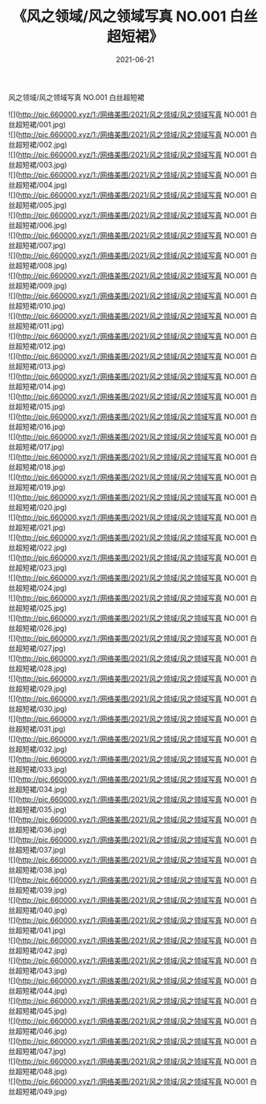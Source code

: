 ﻿---
layout: post
title:  《风之领域/风之领域写真 NO.001 白丝超短裙》
date:   2021-06-21
img: http://pic.660000.xyz/1:/网络美图/2021/风之领域/风之领域写真 NO.001 白丝超短裙/000.jpg
categories: [美女, 清纯, 唯美]
---

风之领域/风之领域写真 NO.001 白丝超短裙

 ![](http://pic.660000.xyz/1:/网络美图/2021/风之领域/风之领域写真 NO.001 白丝超短裙/001.jpg) <br>![](http://pic.660000.xyz/1:/网络美图/2021/风之领域/风之领域写真 NO.001 白丝超短裙/002.jpg) <br>![](http://pic.660000.xyz/1:/网络美图/2021/风之领域/风之领域写真 NO.001 白丝超短裙/003.jpg) <br>![](http://pic.660000.xyz/1:/网络美图/2021/风之领域/风之领域写真 NO.001 白丝超短裙/004.jpg) <br>![](http://pic.660000.xyz/1:/网络美图/2021/风之领域/风之领域写真 NO.001 白丝超短裙/005.jpg) <br>![](http://pic.660000.xyz/1:/网络美图/2021/风之领域/风之领域写真 NO.001 白丝超短裙/006.jpg) <br>![](http://pic.660000.xyz/1:/网络美图/2021/风之领域/风之领域写真 NO.001 白丝超短裙/007.jpg) <br>![](http://pic.660000.xyz/1:/网络美图/2021/风之领域/风之领域写真 NO.001 白丝超短裙/008.jpg) <br>![](http://pic.660000.xyz/1:/网络美图/2021/风之领域/风之领域写真 NO.001 白丝超短裙/009.jpg) <br>![](http://pic.660000.xyz/1:/网络美图/2021/风之领域/风之领域写真 NO.001 白丝超短裙/010.jpg) <br>![](http://pic.660000.xyz/1:/网络美图/2021/风之领域/风之领域写真 NO.001 白丝超短裙/011.jpg) <br>![](http://pic.660000.xyz/1:/网络美图/2021/风之领域/风之领域写真 NO.001 白丝超短裙/012.jpg) <br>![](http://pic.660000.xyz/1:/网络美图/2021/风之领域/风之领域写真 NO.001 白丝超短裙/013.jpg) <br>![](http://pic.660000.xyz/1:/网络美图/2021/风之领域/风之领域写真 NO.001 白丝超短裙/014.jpg) <br>![](http://pic.660000.xyz/1:/网络美图/2021/风之领域/风之领域写真 NO.001 白丝超短裙/015.jpg) <br>![](http://pic.660000.xyz/1:/网络美图/2021/风之领域/风之领域写真 NO.001 白丝超短裙/016.jpg) <br>![](http://pic.660000.xyz/1:/网络美图/2021/风之领域/风之领域写真 NO.001 白丝超短裙/017.jpg) <br>![](http://pic.660000.xyz/1:/网络美图/2021/风之领域/风之领域写真 NO.001 白丝超短裙/018.jpg) <br>![](http://pic.660000.xyz/1:/网络美图/2021/风之领域/风之领域写真 NO.001 白丝超短裙/019.jpg) <br>![](http://pic.660000.xyz/1:/网络美图/2021/风之领域/风之领域写真 NO.001 白丝超短裙/020.jpg) <br>![](http://pic.660000.xyz/1:/网络美图/2021/风之领域/风之领域写真 NO.001 白丝超短裙/021.jpg) <br>![](http://pic.660000.xyz/1:/网络美图/2021/风之领域/风之领域写真 NO.001 白丝超短裙/022.jpg) <br>![](http://pic.660000.xyz/1:/网络美图/2021/风之领域/风之领域写真 NO.001 白丝超短裙/023.jpg) <br>![](http://pic.660000.xyz/1:/网络美图/2021/风之领域/风之领域写真 NO.001 白丝超短裙/024.jpg) <br>![](http://pic.660000.xyz/1:/网络美图/2021/风之领域/风之领域写真 NO.001 白丝超短裙/025.jpg) <br>![](http://pic.660000.xyz/1:/网络美图/2021/风之领域/风之领域写真 NO.001 白丝超短裙/026.jpg) <br>![](http://pic.660000.xyz/1:/网络美图/2021/风之领域/风之领域写真 NO.001 白丝超短裙/027.jpg) <br>![](http://pic.660000.xyz/1:/网络美图/2021/风之领域/风之领域写真 NO.001 白丝超短裙/028.jpg) <br>![](http://pic.660000.xyz/1:/网络美图/2021/风之领域/风之领域写真 NO.001 白丝超短裙/029.jpg) <br>![](http://pic.660000.xyz/1:/网络美图/2021/风之领域/风之领域写真 NO.001 白丝超短裙/030.jpg) <br>![](http://pic.660000.xyz/1:/网络美图/2021/风之领域/风之领域写真 NO.001 白丝超短裙/031.jpg) <br>![](http://pic.660000.xyz/1:/网络美图/2021/风之领域/风之领域写真 NO.001 白丝超短裙/032.jpg) <br>![](http://pic.660000.xyz/1:/网络美图/2021/风之领域/风之领域写真 NO.001 白丝超短裙/033.jpg) <br>![](http://pic.660000.xyz/1:/网络美图/2021/风之领域/风之领域写真 NO.001 白丝超短裙/034.jpg) <br>![](http://pic.660000.xyz/1:/网络美图/2021/风之领域/风之领域写真 NO.001 白丝超短裙/035.jpg) <br>![](http://pic.660000.xyz/1:/网络美图/2021/风之领域/风之领域写真 NO.001 白丝超短裙/036.jpg) <br>![](http://pic.660000.xyz/1:/网络美图/2021/风之领域/风之领域写真 NO.001 白丝超短裙/037.jpg) <br>![](http://pic.660000.xyz/1:/网络美图/2021/风之领域/风之领域写真 NO.001 白丝超短裙/038.jpg) <br>![](http://pic.660000.xyz/1:/网络美图/2021/风之领域/风之领域写真 NO.001 白丝超短裙/039.jpg) <br>![](http://pic.660000.xyz/1:/网络美图/2021/风之领域/风之领域写真 NO.001 白丝超短裙/040.jpg) <br>![](http://pic.660000.xyz/1:/网络美图/2021/风之领域/风之领域写真 NO.001 白丝超短裙/041.jpg) <br>![](http://pic.660000.xyz/1:/网络美图/2021/风之领域/风之领域写真 NO.001 白丝超短裙/042.jpg) <br>![](http://pic.660000.xyz/1:/网络美图/2021/风之领域/风之领域写真 NO.001 白丝超短裙/043.jpg) <br>![](http://pic.660000.xyz/1:/网络美图/2021/风之领域/风之领域写真 NO.001 白丝超短裙/044.jpg) <br>![](http://pic.660000.xyz/1:/网络美图/2021/风之领域/风之领域写真 NO.001 白丝超短裙/045.jpg) <br>![](http://pic.660000.xyz/1:/网络美图/2021/风之领域/风之领域写真 NO.001 白丝超短裙/046.jpg) <br>![](http://pic.660000.xyz/1:/网络美图/2021/风之领域/风之领域写真 NO.001 白丝超短裙/047.jpg) <br>![](http://pic.660000.xyz/1:/网络美图/2021/风之领域/风之领域写真 NO.001 白丝超短裙/048.jpg) <br>![](http://pic.660000.xyz/1:/网络美图/2021/风之领域/风之领域写真 NO.001 白丝超短裙/049.jpg) <br>
